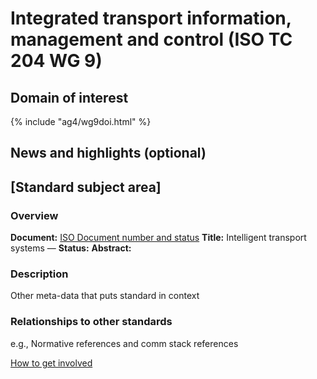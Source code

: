 # Integrated transport information, management and control (ISO TC 204 WG 9)

## Domain of interest

{% include "ag4/wg9doi.html" %}

## News and highlights (optional) 

## [Standard subject area]

### Overview

**Document:** [ISO Document number and status](index.md)
**Title:** Intelligent transport systems — 
**Status:** 
**Abstract:** 

### Description

Other meta-data that puts standard in context

### Relationships to other standards

e.g., Normative references and comm stack references

[How to get involved](../contact.md)
